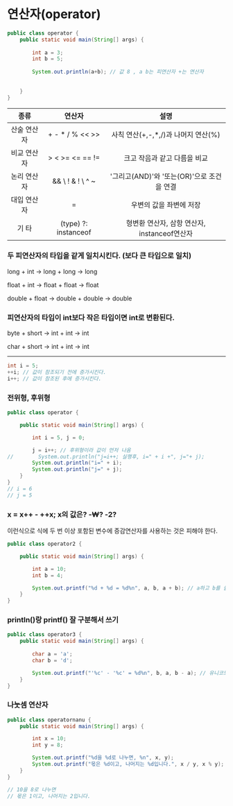 # 연산자(operator)

```java
public class operator {
    public static void main(String[] args) {
    
        int a = 3;
        int b = 5;
        
        System.out.println(a+b); // 값 8 , a b는 피연산자 +는 연산자    
        
    
    }
}
```

|종류|연산자|설명|
|:---:|:---:|:---:|
|산술 연산자|+ - * / % << >>|사칙 연산(+,-,*,/)과 나머지 연산(%)|
|비교 연산자|> < >= <= == !=|크고 작음과 같고 다름을 비교|
|논리 연산자|&& \\ ! & ! \ ^ ~ |'그리고(AND)'와 '또는(OR)'으로 조건을 연결|
|대입 연산자|=|우변의 값을 좌변에 저장|
|기 타|(type) ?: instanceof|형변환 연산자, 삼항 연산자, instanceof연산자|

### 두 피연산자의 타입을 같게 일치시킨다. (보다 큰 타입으로 일치)

long + int -> long + long -> long

float + int -> float + float -> float

double + float -> double + double -> double

### 피연산자의 타입이 int보다 작은 타입이면 int로 변환된다.

byte + short -> int + int -> int

char + short -> int + int -> int


--------------------------------------------------

```java
int i = 5;
++i; // 값이 참조되기 전에 증가시킨다.
i++; // 값이 참조된 후에 증가시킨다.

```

### 전위형, 후위형

~~~java
public class operator {

    public static void main(String[] args) {

        int i = 5, j = 0;

        j = i++; // 후위형이라 값이 먼저 나옴
//        System.out.println("j=i++; 실행후, i=" + i +", j="+ j);
        System.out.println("i=" + i);
        System.out.println("j=" + j);
    }
}
// i = 6
// j = 5
~~~


### x = x++ - ++x; x의 값은? -₩? -2?
이런식으로 식에 두 번 이상 포함된 변수에 증감연산자를 사용하는 것은 피해야 한다.

~~~java
public class operator2 {

    public static void main(String[] args) {

        int a = 10;
        int b = 4;

        System.out.printf("%d + %d = %d%n", a, b, a + b); // a하고 b를 쓸거고 이것을 연산할 것이다.
    }
}
~~~

### println()랑 printf() 잘 구분해서 쓰기

~~~java
public class operator3 {
    public static void main(String[] args) {
    
        char a = 'a';
        char b = 'd';

        System.out.printf("'%c' - '%c' = %d%n", b, a, b - a); // 유니코드로 작성됨
    }
}
~~~

### 나눗셈 연산자

~~~java
public class operatornanu {
    public static void main(String[] args) {

        int x = 10;
        int y = 8;

        System.out.printf("%d을 %d로 나누면, %n", x, y);
        System.out.printf("몫은 %d이고, 나머지는 %d입니다.", x / y, x % y);
    }
}

// 10을 8로 나누면
// 몫은 1이고, 나머지는 2입니다.
~~~


